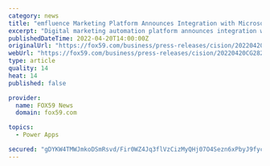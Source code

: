 ```yaml
---
category: news
title: "emfluence Marketing Platform Announces Integration with Microsoft Power Apps"
excerpt: "Digital marketing automation platform announces integration with Microsoft Power Apps, providing powerful marketing automation capabilities to Power Apps. KANSAS CITY, Mo., April 20, 2022 ..."
publishedDateTime: 2022-04-20T14:00:00Z
originalUrl: "https://fox59.com/business/press-releases/cision/20220420CG28201/emfluence-marketing-platform-announces-integration-with-microsoft-power-apps/"
webUrl: "https://fox59.com/business/press-releases/cision/20220420CG28201/emfluence-marketing-platform-announces-integration-with-microsoft-power-apps/"
type: article
quality: 14
heat: 14
published: false

provider:
  name: FOX59 News
  domain: fox59.com

topics:
  - Power Apps

secured: "gDYKW4TMWJmkoDSmRsvd/Fir0WZ4Jq3flVzCizMyQHj07O4Sezn6xPbyJ9fyclqZavu0/mawctxWrvteJz52iuisfzVLUY4yzFCocPksGIbdEW11fbrm7WYXsSfatD40UIMhqEu7v2fzwZXjxm8lvlf8L5uGIa69ztjH3Ih0hIYXgSG/DPEuTFDVvjde0RQlcSIlekWyayzJH7BQ1ocxzjxk7aLr2q6Tr2G81mmbm9ZY1PMdHkezxM2JKp0drelPyVF+d/hW5NJJw2eInASipuID3pPBLI7PegZo5B0fDsZJDpeCNVFViGwXz826KBM6A6ML3VZ6+BBCWzRZzskt7b6iXYKAu4+pMDpgNxQIUqs=;0wZAPUoCHq66DqAs5n50wQ=="
---
```


